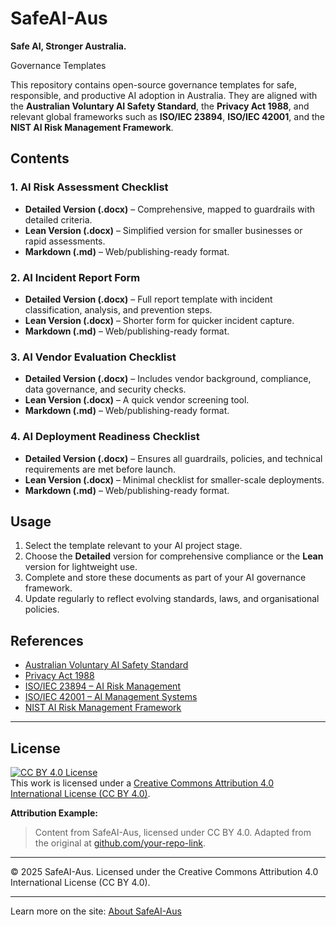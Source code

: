 # SafeAI-Aus

**Safe AI, Stronger Australia.**

 Governance Templates

This repository contains open-source governance templates for safe, responsible, and productive AI adoption in Australia. 
They are aligned with the **Australian Voluntary AI Safety Standard**, the **Privacy Act 1988**, and relevant global frameworks 
such as **ISO/IEC 23894**, **ISO/IEC 42001**, and the **NIST AI Risk Management Framework**.

## Contents

### 1. AI Risk Assessment Checklist
- **Detailed Version (.docx)** – Comprehensive, mapped to guardrails with detailed criteria.
- **Lean Version (.docx)** – Simplified version for smaller businesses or rapid assessments.
- **Markdown (.md)** – Web/publishing-ready format.

### 2. AI Incident Report Form
- **Detailed Version (.docx)** – Full report template with incident classification, analysis, and prevention steps.
- **Lean Version (.docx)** – Shorter form for quicker incident capture.
- **Markdown (.md)** – Web/publishing-ready format.

### 3. AI Vendor Evaluation Checklist
- **Detailed Version (.docx)** – Includes vendor background, compliance, data governance, and security checks.
- **Lean Version (.docx)** – A quick vendor screening tool.
- **Markdown (.md)** – Web/publishing-ready format.

### 4. AI Deployment Readiness Checklist
- **Detailed Version (.docx)** – Ensures all guardrails, policies, and technical requirements are met before launch.
- **Lean Version (.docx)** – Minimal checklist for smaller-scale deployments.
- **Markdown (.md)** – Web/publishing-ready format.

## Usage
1. Select the template relevant to your AI project stage.
2. Choose the **Detailed** version for comprehensive compliance or the **Lean** version for lightweight use.
3. Complete and store these documents as part of your AI governance framework.
4. Update regularly to reflect evolving standards, laws, and organisational policies.

## References
- [Australian Voluntary AI Safety Standard](https://www.industry.gov.au/publications/voluntary-ai-safety-standard)
- [Privacy Act 1988](https://www.legislation.gov.au/Series/C2004A03712)
- [ISO/IEC 23894 – AI Risk Management](https://www.iso.org/standard/77304.html)
- [ISO/IEC 42001 – AI Management Systems](https://www.iso.org/standard/81230.html)
- [NIST AI Risk Management Framework](https://www.nist.gov/itl/ai-risk-management-framework)

---

## License  
[![CC BY 4.0 License](https://licensebuttons.net/l/by/4.0/88x31.png)](https://creativecommons.org/licenses/by/4.0/)  
This work is licensed under a [Creative Commons Attribution 4.0 International License (CC BY 4.0)](https://creativecommons.org/licenses/by/4.0/).  

**Attribution Example:**  
> Content from SafeAI-Aus, licensed under CC BY 4.0. Adapted from the original at [github.com/your-repo-link](https://github.com/your-repo-link).

---
© 2025 SafeAI-Aus. Licensed under the Creative Commons Attribution 4.0 International License (CC BY 4.0).


---

Learn more on the site: [About SafeAI-Aus](/about/)
